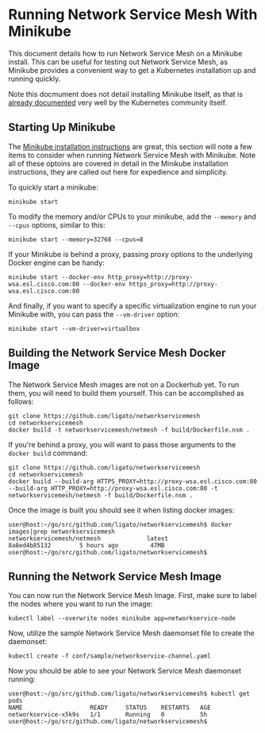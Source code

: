 Running Network Service Mesh With Minikube
==========================================

This document details how to run Network Service Mesh on a Minikube install. This can be useful for testing out Network Service Mesh, as Minikube provides a convenient way to get a Kubernetes installation up and running quickly.

Note this docmument does not detail installing Minikube itself, as that is [already documented][1] very well by the Kubernetes community itself.

Starting Up Minikube
--------------------

The [Minikube installation instructions][1] are great, this section will note a few items to consider when running Network Service Mesh with Minikube. Note all of these optoins are covered in detail in the Minikube installation instructions, they are called out here for expedience and simplicity.

To quickly start a minikube:

```
minikube start
```

To modify the memory and/or CPUs to your minikube, add the `--memory` and `--cpus` options, similar to this:

```
minikube start --memory=32768 --cpus=8
```

If your Minikube is behind a proxy, passing proxy options to the underlying Docker engine can be handy:

```
minikube start --docker-env http_proxy=http://proxy-wsa.esl.cisco.com:80 --docker-env https_proxy=http://proxy-wsa.esl.cisco.com:80
```

And finally, if you want to specify a specific virtualization engine to run your Minikube with, you can pass the `--vm-driver` option:

```
minikube start --vm-driver=virtualbox
```

Building the Network Service Mesh Docker Image
----------------------------------------------

The Network Service Mesh images are not on a Dockerhub yet. To run them, you will need to build them yourself. This can be accomplished as follows:

```
git clone https://github.com/ligato/networkservicemesh
cd networkservicemesh
docker build -t networkservicemesh/netmesh -f build/Dockerfile.nsm .
```

If you're behind a proxy, you will want to pass those arguments to the `docker build` command:

```
git clone https://github.com/ligato/networkservicemesh
cd networkservicemesh
docker build --build-arg HTTPS_PROXY=http://proxy-wsa.esl.cisco.com:80 --build-arg HTTP_PROXY=http://proxy-wsa.esl.cisco.com:80 -t networkservicemesh/netmesh -f build/Dockerfile.nsm .
```

Once the image is built you should see it when listing docker images:

```
user@host:~/go/src/github.com/ligato/networkservicemesh$ docker images|grep networkservicemesh
networkservicemesh/netmesh             latest              8a8ed4b85132        5 hours ago         47MB
user@host:~/go/src/github.com/ligato/networkservicemesh$ 
```

Running the Network Service Mesh Image
--------------------------------------

You can now run the Network Service Mesh Image. First, make sure to label the nodes where you want to run the image:

```
kubectl label --overwrite nodes minikube app=networkservice-node
```

Now, utilize the sample Network Service Mesh daemonset file to create the daemonset:

```
kubectl create -f conf/sample/networkservice-channel.yaml
```

Now you should be able to see your Network Service Mesh daemonset running:

```
user@host:~/go/src/github.com/ligato/networkservicemesh$ kubectl get pods
NAME                   READY     STATUS    RESTARTS   AGE
networkservice-x5k9s   1/1       Running   0          5h
user@host:~/go/src/github.com/ligato/networkservicemesh$
```

[1]: https://kubernetes.io/docs/tasks/tools/install-minikube/

